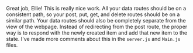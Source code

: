 Great job, Ellie! This is really nice work. All your data routes should be on a consistent path, so your post, put, get, and delete routes should be on a similar path. Your data routes should also be completely separate from the view of the webpage. Instead of redirecting from the post route, the proper way is to respond with the newly created item and add that new item to the state. I've made more comments about this in the `server.js` and `Main.js` files.
